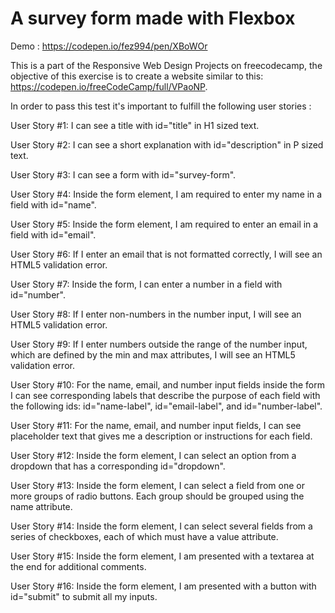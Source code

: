 # A survey form made with Flexbox

Demo : https://codepen.io/fez994/pen/XBoWOr




This is a part of the Responsive Web Design Projects on freecodecamp, the objective of this exercise is to create a website similar to this: https://codepen.io/freeCodeCamp/full/VPaoNP.



In order to pass this test it's important to fulfill the following user stories :

User Story #1: I can see a title with id="title" in H1 sized text.



User Story #2: I can see a short explanation with id="description" in P sized text.



User Story #3: I can see a form with id="survey-form".




User Story #4: Inside the form element, I am required to enter my name in a field with id="name".




User Story #5: Inside the form element, I am required to enter an email in a field with id="email".




User Story #6: If I enter an email that is not formatted correctly, I will see an HTML5 validation error.




User Story #7: Inside the form, I can enter a number in a field with id="number".




User Story #8: If I enter non-numbers in the number input, I will see an HTML5 validation error.




User Story #9: If I enter numbers outside the range of the number input, which are defined by the min and max attributes, I will see an HTML5 validation error.





User Story #10: For the name, email, and number input fields inside the form I can see corresponding labels that describe the purpose of each field with the following ids: id="name-label", id="email-label", and id="number-label".




User Story #11: For the name, email, and number input fields, I can see placeholder text that gives me a description or instructions for each field.





User Story #12: Inside the form element, I can select an option from a dropdown that has a corresponding id="dropdown".



User Story #13: Inside the form element, I can select a field from one or more groups of radio buttons. Each group should be grouped using the name attribute.



User Story #14: Inside the form element, I can select several fields from a series of checkboxes, each of which must have a value attribute.



User Story #15: Inside the form element, I am presented with a textarea at the end for additional comments.


User Story #16: Inside the form element, I am presented with a button with id="submit" to submit all my inputs.

